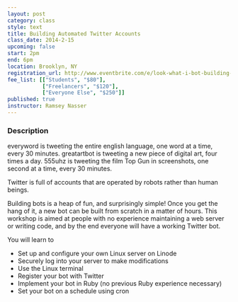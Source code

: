 ```yaml
---
layout: post
category: class
style: text
title: Building Automated Twitter Accounts
class_date: 2014-2-15
upcoming: false
start: 2pm
end: 6pm
location: Brooklyn, NY
registration_url: http://www.eventbrite.com/e/look-what-i-bot-building-automated-twitter-accounts-tickets-10562898915
fee_list: [["Students", "$80"],
           ["Freelancers", "$120"],
           ["Everyone Else", "$250"]]
published: true
instructor: Ramsey Nasser
---
```


### Description

everyword is tweeting the entire english language, one word at a time, every 30 minutes. greatartbot is tweeting a new piece of digital art, four times a day. 555uhz is tweeting the film Top Gun in screenshots, one second at a time, every 30 minutes.
 
Twitter is full of accounts that are operated by robots rather than human beings. 
 
Building bots is a heap of fun, and surprisingly simple! Once you get the hang of it, a new bot can be built from scratch in a matter of hours. This workshop is aimed at people with no experience maintaining a web server or writing code, and by the end everyone will have a working Twitter bot.
 
You will learn to
- Set up and configure your own Linux server on Linode
- Securely log into your server to make modifications
- Use the Linux terminal
- Register your bot with Twitter
- Implement your bot in Ruby (no previous Ruby experience necessary)
- Set your bot on a schedule using cron
